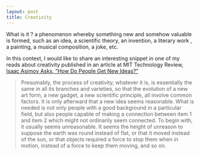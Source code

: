 ```yaml
---
layout: post
title: Creativity
---
```

What is it ? a phenomenon whereby something new and somehow valuable is formed, such as an idea, a scientific theory, an invention, a literary work
, a painting, a musical composition, a joke, etc.

In this context, I would like to share an interesting snippet in one of my reads about creativity published in an article at MIT Technology Review, 
[Isaac Asimov Asks, “How Do People Get New Ideas?”](http://www.technologyreview.com/view/531911/isaac-asimov-asks-how-do-people-get-new-ideas/)

> Presumably, the process of creativity, whatever it is, is essentially the same in all its branches and varieties, so that the evolution of a new art form, 
a new gadget, a new scientific principle, all involve common factors. It is only afterward that a new idea seems reasonable. What is needed is not only people 
with a good background in a particular field, but also people capable of making a connection between item 1 and item 2 which might not ordinarily seem connected. 
To begin with, it usually seems unreasonable. It seems the height of unreason to suppose the earth was round instead of flat, or that it moved instead of the sun, 
or that objects required a force to stop them when in motion, instead of a force to keep them moving, and so on.


